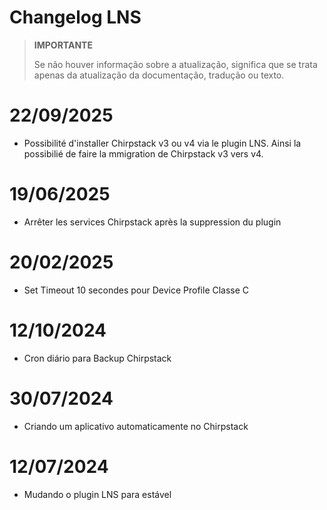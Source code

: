 # Changelog LNS

>**IMPORTANTE**
>
>Se não houver informação sobre a atualização, significa que se trata apenas da atualização da documentação, tradução ou texto.

# 22/09/2025

- Possibilité d'installer Chirpstack v3 ou v4 via le plugin LNS. Ainsi la possibilié de faire la mmigration de Chirpstack v3 vers v4.

# 19/06/2025

- Arrêter les services Chirpstack après la suppression du plugin

# 20/02/2025

- Set Timeout 10 secondes pour Device Profile Classe C

# 12/10/2024

- Cron diário para Backup Chirpstack

# 30/07/2024

- Criando um aplicativo automaticamente no Chirpstack

# 12/07/2024

- Mudando o plugin LNS para estável